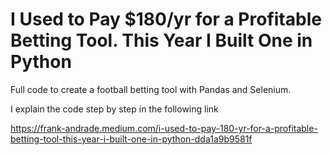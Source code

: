# I Used to Pay $180/yr for a Profitable Betting Tool. This Year I Built One in Python

Full code to create a football betting tool with Pandas and Selenium.

I explain the code step by step in the following link

https://frank-andrade.medium.com/i-used-to-pay-180-yr-for-a-profitable-betting-tool-this-year-i-built-one-in-python-dda1a9b9581f

